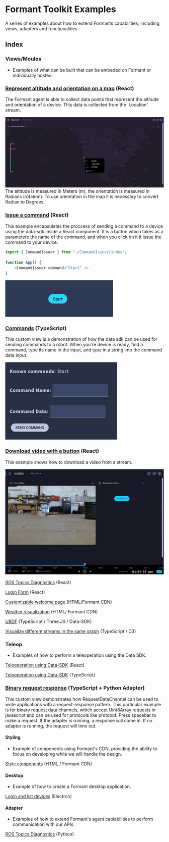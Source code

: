 
# Formant Toolkit Examples

A series of examples about how to extend Formants capabilities; including views, adapters and functionalities.

## Index

### Views/Moules

- Examples of what can be built that can be embeded on Formant or individually hosted.

### [Represent altitude and orientation on a map](https://github.com/FormantIO/toolkit/tree/master/examples/altitude-on-map) (React)

The Formant agent is able to collect data points that represent the altitude and orientation of a device. This data is collected from the 'Location' stream.

![App Screenshot](https://github.com/FormantIO/toolkit/blob/master/examples/altitude-on-map/images/orientation.png)
The altitude is measured in Meters (m), the orientation is measured in Radians (rotation). To use orientation in the map it is necessary to convert Radian to Degrees.

### [Issue a command](https://github.com/FormantIO/toolkit/tree/master/examples/command-issuer) (React)

This example encapsulates the proccess of sending a command to a device using the data-sdk inside a React component. It is a button which takes as a parametere the name of the command, and when you click on it it issue the command to your device.
 

```javascript
import { CommandIssuer } from "./CommandIssuer/index";

function App() {
    <CommandIssuer command="Start" />
}
```

![App Screenshot](https://github.com/FormantIO/toolkit/blob/master/examples/command-issuer/images/command-issuer.png)



### [Commands](https://github.com/FormantIO/toolkit/tree/master/examples/commands) (TypeScript)

This custom view is a demonstration of how the data sdk can be used for sending commands to a robot. When you're device is ready, find a command, type its name in the input, and type in a string into the command data input.

![App Screenshot](https://github.com/FormantIO/toolkit/blob/master/examples/commands/images/commands.png)



### [Download video with a button](https://github.com/FormantIO/toolkit/tree/master/examples/commands) (React)

This example shows how to download a video from a stream.

![Download button widget](https://github.com/FormantIO/toolkit/blob/master/examples/download-video-stream/images/video.gif)


[ROS Topics Diagnostics](https://github.com/FormantIO/toolkit/tree/master/examples/ros-diagnostics) (React)

[Login Form](https://github.com/FormantIO/toolkit/tree/master/examples/vr) (React)

[Customizable welcome page](https://github.com/FormantIO/toolkit/tree/master/examples/simple-welcome) (HTML/Formant CDN)

[Weather visualization](https://github.com/FormantIO/toolkit/tree/master/examples/simple-weather-visualization) (HTML/ Formant CDN)

[URDF](https://github.com/FormantIO/toolkit/tree/master/examples/simple-urdf) (TypeScript / Three.JS / Data-SDK)

[Visualize different streams in the same graph](https://github.com/FormantIO/toolkit/tree/master/examples/scatter-plot) (TypeScript / D3)

### Teleop

- Examples of how to perform a teleoperation using the Data SDK.

[Teleoperation using Data-SDK](https://github.com/FormantIO/toolkit/tree/master/examples/teleop-cra) (React)

[Teleoperation using Data-SDK](https://github.com/FormantIO/toolkit/tree/master/examples/teleop) (TypeScript)

### [Binary request response](https://github.com/FormantIO/toolkit/tree/master/examples/binary-request-response) (TypeScript + Python Adapter)
This custom view demonstrates how RequestDataChannel can be used to write applications with a request-response pattern. This particular example is for binary request data channels, which accept Uint8Array requests in javascript and can be used for protocols like protobuf. Press spacebar to make a request. If the adapter is running, a response will come in. If no adapter is running, the request will time out.
#### Styling

- Example of components using Formant's CDN, providing the ability to focus on developing while we will handle the design.

[Style components](https://github.com/FormantIO/toolkit/tree/master/examples/simple-style) (HTML / Formant CDN)

#### Desktop

- Example of how to create a Formant desktop application.

[Login and list devices](https://github.com/FormantIO/toolkit/tree/master/examples/simple-electron) (Electron)

#### Adapter

- Examples of how to extend Formant's agent caplabilities to perform communication with our APIs

[ROS Topics Diagnostics](https://github.com/FormantIO/toolkit/tree/master/examples/ros-diagnostics) (Python)
